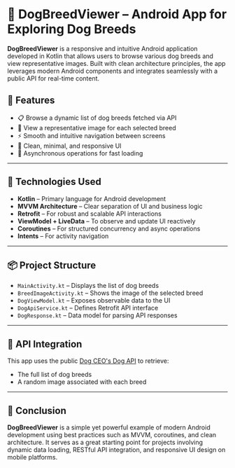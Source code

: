 # 🐶 DogBreedViewer – Android App for Exploring Dog Breeds

**DogBreedViewer** is a responsive and intuitive Android application developed in Kotlin that allows users to browse various dog breeds and view representative images. Built with clean architecture principles, the app leverages modern Android components and integrates seamlessly with a public API for real-time content.

## 🚀 Features

- 📋 Browse a dynamic list of dog breeds fetched via API
- 📸 View a representative image for each selected breed
- ⚡ Smooth and intuitive navigation between screens
- 🧼 Clean, minimal, and responsive UI
- 🔄 Asynchronous operations for fast loading

---

## 🧰 Technologies Used

- **Kotlin** – Primary language for Android development
- **MVVM Architecture** – Clear separation of UI and business logic
- **Retrofit** – For robust and scalable API interactions
- **ViewModel + LiveData** – To observe and update UI reactively
- **Coroutines** – For structured concurrency and async operations
- **Intents** – For activity navigation

---

## 📦 Project Structure

- `MainActivity.kt` – Displays the list of dog breeds
- `BreedImageActivity.kt` – Shows the image of the selected breed
- `DogViewModel.kt` – Exposes observable data to the UI
- `DogApiService.kt` – Defines Retrofit API interface
- `DogResponse.kt` – Data model for parsing API responses

---

## 📡 API Integration

This app uses the public [Dog CEO's Dog API](https://dog.ceo/dog-api/) to retrieve:
- The full list of dog breeds
- A random image associated with each breed

---

## 📝 Conclusion

**DogBreedViewer** is a simple yet powerful example of modern Android development using best practices such as MVVM, coroutines, and clean architecture. It serves as a great starting point for projects involving dynamic data loading, RESTful API integration, and responsive UI design on mobile platforms.
